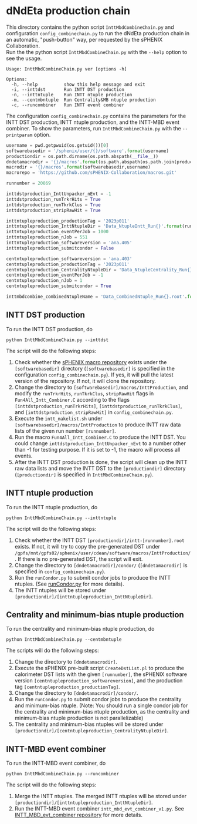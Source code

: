 # dNdEta production chain

This directory contains the python script `InttMbdCombineChain.py` and configuration `config_combinechain.py` to run the dNdEta production chain in an automatic, "push-button" way, per requested by the sPHENIX Collaboration.  
Run the the python script `InttMbdCombineChain.py` with the `--help` option to see the usage.
```
Usage: InttMbdCombineChain.py ver [options -h]

Options:
  -h, --help          show this help message and exit
  -i, --inttdst       Run INTT DST production
  -n, --inttntuple    Run INTT ntuple production
  -m, --centmbntuple  Run Centrality&MB ntuple production
  -c, --runcombiner   Run INTT event combiner
```

The configuration `config_combinechain.py` contains the parameters for the INTT DST production, INTT ntuple production, and the INTT-MBD event combiner. To show the parameters, run `InttMbdCombineChain.py` with the `--printparam` option.
```python
username = pwd.getpwuid(os.getuid())[0]
softwarebasedir = '/sphenix/user/{}/software'.format(username)
productiondir = os.path.dirname(os.path.abspath(__file__))
dndetamacrodir = '{}/macros'.format(os.path.abspath(os.path.join(productiondir, os.path.pardir)))
macrodir = '{}/macros'.format(softwarebasedir,username)
macrorepo = 'https://github.com/sPHENIX-Collaboration/macros.git'

runnumber = 20869

inttdstproduction_InttUnpacker_nEvt = -1
inttdstproduction_runTrkrHits = True
inttdstproduction_runTkrkClus = True
inttdstproduction_stripRawHit = True

inttntupleproduction_productionTag = '2023p011'
inttntupleproduction_InttNtupleDir = 'Data_NtupleIntt_Run{}'.format(runnumber)
inttntupleproduction_eventPerJob = 1000
inttntupleproduction_nJob = 551
inttntupleproduction_softwareversion = 'ana.405'
inttntupleproduction_submitcondor = False

centntupleproduction_softwareversion = 'ana.403'
centntupleproduction_productionTag = '2023p011'
centntupleproduction_CentralityNtupleDir = 'Data_NtupleCentrality_Run{}'.format(runnumber)
centntupleproduction_eventPerJob = -1
centntupleproduction_nJob = 1
centntupleproduction_submitcondor = True

inttmbdcombine_combinedNtupleName = 'Data_CombinedNtuple_Run{}.root'.format(runnumber)
```

## INTT DST production
To run the INTT DST production, do
```
python InttMbdCombineChain.py --inttdst
```
The script will do the following steps:
1. Check whether the [sPHENIX macro repository](https://github.com/sPHENIX-Collaboration/macros/tree/master) exists under the `[softwarebasedir]` directory (`[softwarebasedir]` is specified in the configuration `config_combinechain.py`). If yes, it will pull the latest version of the repository. If not, it will clone the repository.  
2. Change the directory to `[softwarebasedir]/macros/InttProduction`, and modify the `runTrkrHits`, `runTkrkClus`, `stripRawHit` flags in `Fun4All_Intt_Combiner.C` according to the flags `[inttdstproduction_runTrkrHits]`, `[inttdstproduction_runTkrkClus]`, and `[inttdstproduction_stripRawHit]` in `config_combinechain.py`.
3. Execute the `intt_makelist.sh` under `[softwarebasedir]/macros/InttProduction` to produce INTT raw data lists of the given run number `[runnumber]`.
4. Run the macro `Fun4All_Intt_Combiner.C` to produce the INTT DST. You could change `inttdstproduction_InttUnpacker_nEvt` to a number other than -1 for testing purpose. If it is set to -1, the macro will process all events.
4. After the INTT DST production is done, the script will clean up the INTT raw data lists and move the INTT DST to the `[productiondir]` directory (`[productiondir]` is specified in `InttMbdCombineChain.py`).

## INTT ntuple production
To run the INTT ntuple production, do
```
python InttMbdCombineChain.py --inttntuple
```
The script will do the following steps:
1. Check whether the INTT DST `[productiondir]/intt-[runnumber].root` exists. If not, it will try to copy the pre-generated DST under `/gpfs/mnt/gpfs02/sphenix/user/cdean/software/macros/InttProduction/`. If there is no pre-generated DST, the script will exit.
2. Change the directory to `[dndetamacrodir]/condor/` (`[dndetamacrodir]` is specified in `config_combinechain.py`). 
3. Run the `runCondor.py` to submit condor jobs to produce the INTT ntuples. (See [runCondor.py](https://github.com/sPHENIX-Collaboration/analysis/blob/master/dNdEta_Run2023/macros/condor/runCondor.py) for more details).
4. The INTT ntuples will be stored under `[productiondir]/[inttntupleproduction_InttNtupleDir]`.

## Centrality and minimum-bias ntuple production
To run the centrality and minimum-bias ntuple production, do
```
python InttMbdCombineChain.py --centmbntuple
```
The scripts will do the following steps:
1. Change the directory to `[dndetamacrodir]`. 
2. Execute the sPHENIX pre-built script `CreateDstList.pl` to produce the calorimeter DST lists with the given `[runnumber]`, the sPHENIX software version `[centntupleproduction_softwareversion]`,  and the production tag `[centntupleproduction_productionTag]`.
3. Change the directory to `[dndetamacrodir]/condor/`.
4. Run the `runCondor.py` to submit condor jobs to produce the centrality and minimum-bias ntuple. (Note: You should run a single condor job for the centrality and minimum-bias ntuple production, as the centrality and minimum-bias ntuple production is not parallelizable)
5. The centrality and minimum-bias ntuples will be stored under `[productiondir]/[centntupleproduction_CentralityNtupleDir]`.

## INTT-MBD event combiner
To run the INTT-MBD event combiner, do
```
python InttMbdCombineChain.py --runcombiner
```
The script will do the following steps:
1. Merge the INTT ntuples. The merged INTT ntuples will be stored under `[productiondir]/[inttntupleproduction_InttNtupleDir]`. 
2. Run the INTT-MBD event combiner `intt_mbd_evt_combiner_v1.py`. See [INTT_MBD_evt_combiner repository](https://github.com/sPHENIX-Collaboration/analysis/tree/master/INTT_MBD_evt_combiner) for more details.